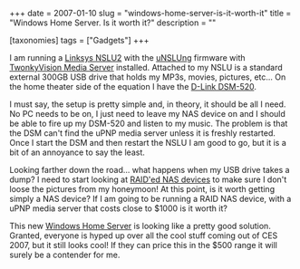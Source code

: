 +++
date = 2007-01-10
slug = "windows-home-server-is-it-worth-it"
title = "Windows Home Server. Is it worth it?"
description = ""

[taxonomies]
tags = ["Gadgets"]
+++

I am running a [Linksys NSLU2](http://www.linksys.com/servlet/Satellite?c=L_Product_C2&childpagename=US%2FLayout&cid=1119460471050&pagename=Linksys%2FCommon%2FVisitorWrapper) with the [uNSLUng](http://www.nslu2-linux.org/wiki/Unslung/HomePage) firmware with [TwonkyVision Media Server](http://www.twonkyvision.com/Products/TwonkyMedia/index.html) installed.  Attached to my NSLU is a standard external 300GB USB drive that holds my MP3s, movies, pictures, etc... On the home theater side of the equation I have the [D-Link DSM-520](http://www.dlink.com/products/?sec=0&pid=438).

<!-- more -->

I must say, the setup is pretty simple and, in theory, it should be all I need. No PC needs to be on, I just need to leave my NAS device on and I should be able to fire up my DSM-520 and listen to my music. The problem is that the DSM can't find the uPNP media server unless it is freshly restarted. Once I start the DSM and then restart the NSLU I am good to go, but it is a bit of an annoyance to say the least.

Looking farther down the road... what happens when my USB drive takes a dump? I need to start looking at [RAID'ed NAS devices](http://infrant.com/products/products_details.php?name=ReadyNAS%20NV) to make sure I don't loose the pictures from my honeymoon! At this point, is it worth getting simply a NAS device? If I am going to be running a RAID NAS device, with a uPNP media server that costs close to $1000 is it worth it?

This new [Windows Home Server](http://www.pcmag.com/article2/0,1895,2079953,00.asp) is looking like a pretty good solution. Granted, everyone is hyped up over all the cool stuff coming out of CES 2007, but it still looks cool! If they can price this in the $500 range it will surely be a contender for me.